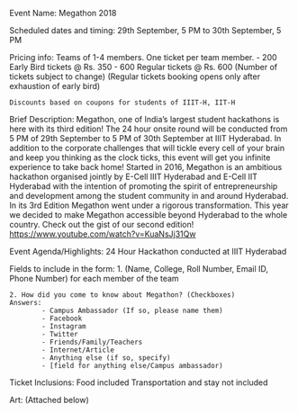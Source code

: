 Event Name: Megathon 2018

Scheduled dates and timing: 29th September, 5 PM to 30th September, 5 PM

Pricing info:
    Teams of 1-4 members.
    One ticket per team member.
    - 200 Early Bird tickets @ Rs. 350
    - 600 Regular tickets @ Rs. 600
    (Number of tickets subject to change)
    (Regular tickets booking opens only after exhaustion of early bird)
    
    Discounts based on coupons for students of IIIT-H, IIT-H

Brief Description:
    Megathon, one of India’s largest student hackathons is here with its third edition! 
    The 24 hour onsite round will be conducted from 5 PM of 29th September to 5 PM of 30th September at IIIT Hyderabad. In addition to the corporate challenges that will tickle every cell of your brain and keep you thinking as the clock ticks, this event will get you infinite experience to take back home! 
    Started in 2016, Megathon is an ambitious hackathon organised jointly by E-Cell IIIT Hyderabad and E-Cell IIT Hyderabad with the intention of promoting the spirit of entrepreneurship and development among the student community in and around Hyderabad.  In its 3rd Edition Megathon went under a rigorous transformation. This year we decided to make Megathon accessible beyond Hyderabad to the whole country.
    Check out the gist of our second edition! https://www.youtube.com/watch?v=KuaNsJj31Qw

Event Agenda/Highlights:
    24 Hour Hackathon conducted at IIIT Hyderabad

Fields to include in the form:
    1. (Name, College, Roll Number, Email ID, Phone Number) for each member of the team

    2. How did you come to know about Megathon? (Checkboxes)
    Answers:
            - Campus Ambassador (If so, please name them)
            - Facebook
            - Instagram
            - Twitter
            - Friends/Family/Teachers
            - Internet/Article
            - Anything else (if so, specify)    
            - [field for anything else/Campus ambassador)
    
Ticket Inclusions:
    Food included
    Transportation and stay not included

Art:
        (Attached below)
